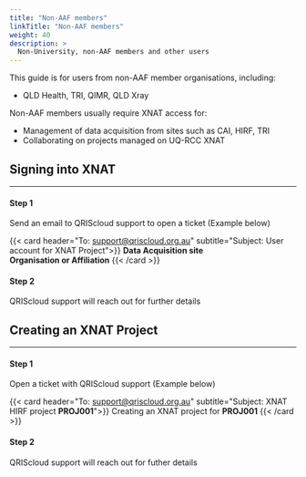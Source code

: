 ```yaml
---
title: "Non-AAF members"
linkTitle: "Non-AAF members"
weight: 40
description: >
  Non-University, non-AAF members and other users
---
```


This guide is for users from non-AAF member organisations, including:
  - QLD Health, TRI, QIMR, QLD Xray

Non-AAF members usually require XNAT access for: 
- Management of data acquisition from sites such as CAI, HIRF, TRI
- Collaborating on projects managed on UQ-RCC XNAT

## Signing into XNAT
---
#### Step 1
Send an email to QRIScloud support to open a ticket (Example below)

{{< card header="To: support@qriscloud.org.au" subtitle="Subject: User account for XNAT Project">}}
**Data Acquisition site** <br>
**Organisation or Affiliation**
{{< /card >}}

#### Step 2
QRIScloud support will reach out for further details

## Creating an XNAT Project
---
#### Step 1
Open a ticket with QRIScloud support (Example below)

{{< card header="To: support@qriscloud.org.au" subtitle="Subject: XNAT HIRF project **PROJ001**">}}
Creating an XNAT project for **PROJ001**
{{< /card >}}

#### Step 2
QRIScloud support will reach out for futher details
